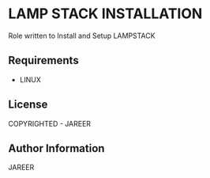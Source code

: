 LAMP STACK INSTALLATION
=========
Role written to Install and Setup LAMPSTACK

Requirements
------------
- LINUX 

License
-------
COPYRIGHTED - JAREER

Author Information
------------------
JAREER
